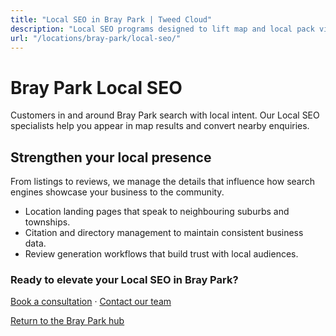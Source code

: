 ```yaml
---
title: "Local SEO in Bray Park | Tweed Cloud"
description: "Local SEO programs designed to lift map and local pack visibility for Bray Park businesses."
url: "/locations/bray-park/local-seo/"
---
```


# Bray Park Local SEO

Customers in and around Bray Park search with local intent. Our Local SEO specialists help you appear in map results and convert nearby enquiries.

## Strengthen your local presence

From listings to reviews, we manage the details that influence how search engines showcase your business to the community.

- Location landing pages that speak to neighbouring suburbs and townships.
- Citation and directory management to maintain consistent business data.
- Review generation workflows that build trust with local audiences.

### Ready to elevate your Local SEO in Bray Park?

[Book a consultation](/consultation/) · [Contact our team](/contact/)

[Return to the Bray Park hub](/locations/bray-park/)
